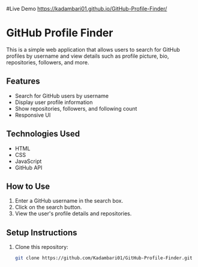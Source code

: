 #Live Demo https://kadambari01.github.io/GitHub-Profile-Finder/

# GitHub Profile Finder  

This is a simple web application that allows users to search for GitHub profiles by username and view details such as profile picture, bio, repositories, followers, and more.  

## Features  
- Search for GitHub users by username  
- Display user profile information  
- Show repositories, followers, and following count  
- Responsive UI  

## Technologies Used  
- HTML  
- CSS  
- JavaScript  
- GitHub API  

## How to Use  
1. Enter a GitHub username in the search box.  
2. Click on the search button.  
3. View the user's profile details and repositories.  

## Setup Instructions  
1. Clone this repository:  
   ```sh
   git clone https://github.com/Kadambari01/GitHub-Profile-Finder.git

